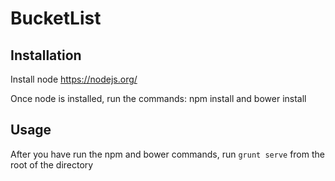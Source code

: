 # BucketList

## Installation

Install node https://nodejs.org/

Once node is installed, run the commands: npm install and bower install

## Usage

After you have run the npm and bower commands, run `grunt serve` from the root of the directory